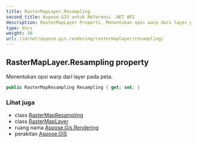 ```yaml
---
title: RasterMapLayer.Resampling
second_title: Aspose.GIS untuk Referensi .NET API
description: RasterMapLayer Properti. Menentukan opsi warp dari layer pada peta.
type: docs
weight: 30
url: /id/net/aspose.gis.rendering/rastermaplayer/resampling/
---
```

## RasterMapLayer.Resampling property

Menentukan opsi warp dari layer pada peta.

```csharp
public RasterMapResampling Resampling { get; set; }
```

### Lihat juga

* class [RasterMapResampling](../../rastermapresampling/)
* class [RasterMapLayer](../)
* ruang nama [Aspose.Gis.Rendering](../../rastermaplayer/)
* perakitan [Aspose.GIS](../../../)



